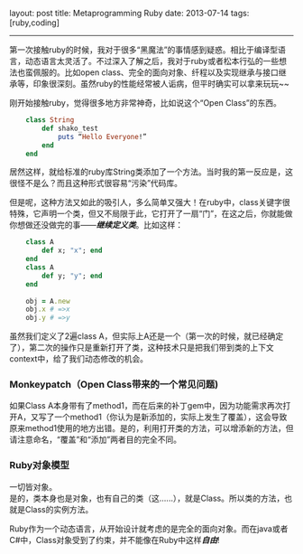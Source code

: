 layout: post
title: Metaprogramming Ruby
date: 2013-07-14
tags: [ruby,coding]

---
第一次接触ruby的时候，我对于很多“黑魔法”的事情感到疑惑。相比于编译型语言，动态语言太灵活了。不过深入了解之后，我对于ruby或者松本行弘的一些想法也蛮佩服的。比如open class、完全的面向对象、纤程以及实现继承与接口继承等，印象很深刻。虽然ruby的性能经常被人诟病，但平时确实可以拿来玩玩~~
<!--more-->
刚开始接触ruby，觉得很多地方非常神奇，比如说这个“Open Class”的东西。
  
```ruby
	class String
		def shako_test		
			puts “Hello Everyone!”
		end
	end
```

居然这样，就给标准的ruby库String类添加了一个方法。当时我的第一反应是，这很怪不是么？而且这种形式很容易“污染”代码库。

但是呢，这种方法又如此的吸引人，多么简单又强大！在ruby中，class关键字很特殊，它声明一个类，但又不局限于此，它打开了一扇“门”，在这之后，你就能做你想做还没做完的事——***继续定义类***。比如这样：

```ruby
	class A
		def x; "x"; end
	end
	class A
		def y; "y"; end
	end
	
	obj = A.new
	obj.x # =>x
	obj.y # =>y
```

虽然我们定义了2遍class A，但实际上A还是一个（第一次的时候，就已经确定了），第二次的操作只是重新打开了类，这种技术只是把我们带到类的上下文context中，给了我们动态修改的机会。 
 
### Monkeypatch（Open Class带来的一个常见问题)

如果Class A本身带有了method1，而在后来的补丁gem中，因为功能需求再次打开A，又写了一个method1（你认为是新添加的，实际上发生了覆盖），这会导致原来method1使用的地方出错。是的，利用打开类的方法，可以增添新的方法，但请注意命名，“覆盖”和“添加”两者目的完全不同。  

### Ruby对象模型 

一切皆对象。  
是的，类本身也是对象，也有自己的类（这......），就是Class。所以类的方法，也就是Class的实例方法。 

Ruby作为一个动态语言，从开始设计就考虑的是完全的面向对象。而在java或者C#中，Class对象受到了约束，并不能像在Ruby中这样***自由***!